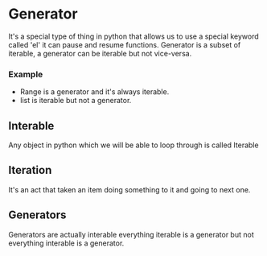 # Generator

It's a special type of thing in python that allows us to use a special keyword called 'el' 
it can pause and resume functions.
Generator is a subset of iterable, a generator can be iterable but not vice-versa.

### Example 
* Range is a generator and it's always iterable.
* list is iterable but not a generator.

## Interable 
Any object in python which we will be able to loop through is called Iterable

## Iteration
It's an act that taken an item doing something to it and going to next one.

## Generators
Generators are actually interable everything iterable is a generator but not everything interable is a generator.